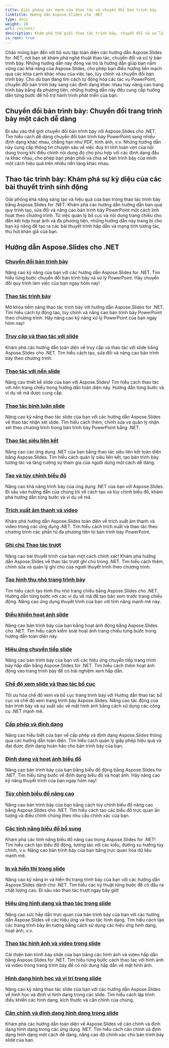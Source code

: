```yaml
---
title: Giải phóng sức mạnh của thao tác và chuyển đổi bản trình bày
linktitle: Hướng dẫn Aspose.Slides cho .NET
type: docs
weight: 10
url: /vi/net/
description: Khám phá thế giới thao tác trình bày, chuyển đổi và xử lý PowerPoint với hướng dẫn Aspose.Slides for .NET. Tìm hiểu cách tạo, chuyển đổi và nâng cao bản trình bày để có kết quả ấn tượng.
is_root: true
---
```

Chào mừng bạn đến với bộ sưu tập toàn diện các hướng dẫn Aspose.Slides for .NET, nơi bạn sẽ khám phá nghệ thuật thao tác, chuyển đổi và xử lý bản trình bày. Những hướng dẫn này đóng vai trò là hướng dẫn giúp bạn nắm vững các khả năng của Aspose.Slides, cho phép bạn điều hướng liền mạch qua các khía cạnh khác nhau của việc tạo, tùy chỉnh và chuyển đổi bản trình bày. Cho dù bạn đang tìm cách tự động hóa các tác vụ PowerPoint, chuyển đổi bản trình bày sang các định dạng khác nhau hay nâng cao trang trình bày bằng đa phương tiện, những hướng dẫn này đều cung cấp hướng dẫn từng bước để hỗ trợ hành trình phát triển của bạn.

## Chuyển đổi bản trình bày: Chuyển đổi trang trình bày một cách dễ dàng
Đi sâu vào thế giới chuyển đổi bản trình bày với Aspose.Slides cho .NET. Tìm hiểu cách dễ dàng chuyển đổi bản trình bày PowerPoint sang nhiều định dạng khác nhau, chẳng hạn như PDF, hình ảnh, v.v. Những hướng dẫn này cung cấp thông tin chuyên sâu về việc duy trì tính toàn vẹn của nội dung trong khi điều chỉnh nội dung đó cho phù hợp với các định dạng đầu ra khác nhau, cho phép bạn phân phối và chia sẻ bản trình bày của mình một cách hiệu quả trên nhiều nền tảng khác nhau.

## Thao tác trình bày: Khám phá sự kỳ diệu của các bài thuyết trình sinh động
Giải phóng khả năng sáng tạo và hiệu quả của bạn trong thao tác trình bày bằng Aspose.Slides for .NET. Khám phá các hướng dẫn hướng dẫn bạn qua quy trình tạo, sửa đổi và nâng cao bản trình bày PowerPoint một cách linh hoạt theo chương trình. Từ việc quản lý bố cục và nội dung trang chiếu cho đến kết hợp hoạt ảnh và đa phương tiện, những hướng dẫn này trang bị cho bạn kỹ năng để tạo ra các bài thuyết trình hấp dẫn và mang tính tương tác, thu hút khán giả của bạn.

## Hướng dẫn Aspose.Slides cho .NET
### [Chuyển đổi bản trình bày](./presentation-conversion/)
Nâng cao kỹ năng của bạn với các hướng dẫn Aspose.Slides for .NET. Tìm hiểu từng bước chuyển đổi bản trình bày và xử lý PowerPoint. Hãy chuyển đổi quy trình làm việc của bạn ngay hôm nay!
### [Thao tác trình bày](./presentation-manipulation/)
Mở khóa tiềm năng thao tác trình bày với hướng dẫn Aspose.Slides for .NET. Tìm hiểu cách tự động tạo, tùy chỉnh và nâng cao bản trình bày PowerPoint theo chương trình. Hãy nâng cao kỹ năng xử lý PowerPoint của bạn ngay hôm nay!
### [Truy cập và thao tác với slide](./slide-access-and-manipulation/)
Khám phá các hướng dẫn toàn diện về truy cập và thao tác với slide bằng Aspose.Slides cho .NET. Tìm hiểu cách tạo, sửa đổi và nâng cao bản trình bày theo chương trình. 
### [Thao tác với nền slide](./slide-background-manipulation/)
Nâng cao thiết kế slide của bạn với Aspose.Slides! Tìm hiểu cách thao tác với nền trang chiếu trong hướng dẫn toàn diện này. Hướng dẫn từng bước và ví dụ về mã được cung cấp.
### [Thao tác bình luận slide](./slide-comments-manipulation/)
Nâng cao kỹ năng thao tác slide của bạn với các hướng dẫn Aspose.Slides về thao tác nhận xét slide. Tìm hiểu cách thêm, chỉnh sửa và quản lý nhận xét theo chương trình trong bản trình bày PowerPoint bằng .NET.
### [Thao tác siêu liên kết](./hyperlink-manipulation/)
Nâng cao các ứng dụng .NET của bạn bằng thao tác siêu liên kết toàn diện bằng Aspose.Slides. Tìm hiểu cách quản lý siêu liên kết, tạo bản trình bày tương tác và tăng cường sự tham gia của người dùng một cách dễ dàng.
### [Tạo và tùy chỉnh biểu đồ](./chart-creation-and-customization/)
Nâng cao khả năng trình bày của ứng dụng .NET của bạn với Aspose.Slides. Đi sâu vào hướng dẫn của chúng tôi về cách tạo và tùy chỉnh biểu đồ, khám phá hướng dẫn từng bước và ví dụ về mã.
### [Trích xuất âm thanh và video](./audio-and-video-extraction/)
Khám phá hướng dẫn Aspose.Slides toàn diện về trích xuất âm thanh và video trong các ứng dụng .NET. Tìm hiểu cách trích xuất và thao tác theo chương trình các phần tử đa phương tiện từ bản trình bày PowerPoint.
### [Ghi chú Thao tác trượt](./notes-slide-manipulation/)
Nâng cao bài thuyết trình của bạn một cách chính xác! Khám phá hướng dẫn Aspose.Slides về thao tác trượt ghi chú trong .NET. Tìm hiểu cách thêm, chỉnh sửa và quản lý ghi chú của người thuyết trình theo chương trình.
### [Tạo hình thu nhỏ trang trình bày](./slide-thumbnail-generation/)
Tìm hiểu cách tạo hình thu nhỏ trang chiếu bằng Aspose.Slides cho .NET. Hướng dẫn từng bước với các ví dụ về mã để tạo bản xem trước trang chiếu động. Nâng cao ứng dụng thuyết trình của bạn với tính năng mạnh mẽ này.
### [Điều khiển hoạt ảnh slide](./slide-animation-control/)
Nâng cao bản trình bày của bạn bằng hoạt ảnh động bằng Aspose.Slides cho .NET. Tìm hiểu cách kiểm soát hoạt ảnh trang chiếu từng bước trong hướng dẫn toàn diện này.
### [Hiệu ứng chuyển tiếp slide](./slide-transition-effects/)
Nâng cao bản trình bày của bạn với các hiệu ứng chuyển tiếp trang trình bày hấp dẫn bằng Aspose.Slides for .NET. Tìm hiểu cách thêm hoạt ảnh động vào trang trình bày để có trải nghiệm xem hấp dẫn.
### [Chế độ xem slide và thao tác bố cục](./slide-view-and-layout-manipulation/)
Tối ưu hóa chế độ xem và bố cục trang trình bày với Hướng dẫn thao tác bố cục và chế độ xem trang trình bày Aspose.Slides. Nâng cao tác động của bản trình bày và sự xuất sắc về mặt hình ảnh bằng cách sử dụng các công cụ .NET mạnh mẽ.
### [Cấp phép và định dạng](./licensing-and-formatting/)
Nâng cao hiểu biết của bạn về cấp phép và định dạng Aspose.Slides thông qua các hướng dẫn toàn diện. Tìm hiểu cách quản lý giấy phép hiệu quả và đạt được định dạng hoàn hảo cho bản trình bày của bạn.
### [Định dạng và hoạt ảnh biểu đồ](./chart-formatting-and-animation/)
Nâng cao bản trình bày của bạn bằng biểu đồ động bằng Aspose.Slides for .NET. Tìm hiểu từng bước về định dạng biểu đồ và hoạt ảnh. Hãy nâng cao kỹ năng thuyết trình của bạn ngay hôm nay!
### [Tùy chỉnh biểu đồ nâng cao](./advanced-chart-customization/)
Nâng cao bản trình bày của bạn bằng cách tùy chỉnh biểu đồ nâng cao bằng Aspose.Slides cho .NET. Tìm hiểu cách tạo các biểu đồ trực quan ấn tượng và điều chỉnh chúng theo nhu cầu chính xác của bạn.
### [Các tính năng biểu đồ bổ sung](./additional-chart-features/)
Khám phá các tính năng biểu đồ nâng cao trong Aspose.Slides for .NET! Tìm hiểu cách tạo biểu đồ động, tương tác với các kiểu, đường xu hướng tùy chỉnh, v.v. Nâng cao bản trình bày của bạn bằng trực quan hóa dữ liệu mạnh mẽ.
### [In và hiển thị trong slide](./printing-and-rendering-in-slides/)
Nâng cao kỹ năng in và hiển thị trang trình bày của bạn với các hướng dẫn Aspose.Slides dành cho .NET. Tìm hiểu các kỹ thuật từng bước để có đầu ra chất lượng cao. Đi sâu vào thao tác trượt ngay bây giờ!
### [Hiệu ứng hình dạng và thao tác trong slide](./shape-effects-and-manipulation-in-slides/)
Nâng cao sức hấp dẫn trực quan của bản trình bày của bạn với các hướng dẫn Aspose.Slides về các hiệu ứng và thao tác hình dạng. Tìm hiểu cách tạo các trang trình bày ấn tượng bằng cách sử dụng các hiệu ứng hình dạng, hoạt ảnh, v.v.
### [Thao tác hình ảnh và video trong slide](./image-and-video-manipulation-in-slides/)
Cải thiện bản trình bày slide của bạn bằng các hình ảnh và video hấp dẫn bằng Aspose.Slides for .NET. Tìm hiểu từng bước cách thao tác với hình ảnh và video trong trang trình bày để có nội dung hấp dẫn về mặt hình ảnh.
### [Hình dạng hình học và vị trí trong slide](./shape-geometry-and-positioning-in-slides/)
Nâng cao kỹ năng thao tác slide của bạn với các hướng dẫn Aspose.Slides về hình học và định vị hình dạng trong các slide. Tìm hiểu cách lập trình điều khiển các hình dạng, kích thước và căn chỉnh của chúng.
### [Căn chỉnh và định dạng hình dạng trong slide](./shape-alignment-and-formatting-in-slides/)
Khám phá các hướng dẫn toàn diện về Aspose.Slides về căn chỉnh và định dạng hình dạng trong các ứng dụng .NET. Tìm hiểu cách căn chỉnh và định dạng hình dạng một cách dễ dàng, nâng cao độ chính xác cho bản trình bày slide của bạn. 
